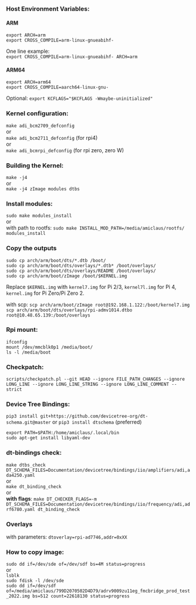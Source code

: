 ### Host Environment Variables:
#### ARM
`export ARCH=arm`  
`export CROSS_COMPILE=arm-linux-gnueabihf-`  

One line example:  
`export CROSS_COMPILE=arm-linux-gnueabihf- ARCH=arm`  

#### ARM64
`export ARCH=arm64`  
`export CROSS_COMPILE=aarch64-linux-gnu-`  

Optional: `export KCFLAGS="$KCFLAGS -Wmaybe-uninitialized"`

### Kernel configuration:
`make adi_bcm2709_defconfig`  
or   
`make adi_bcm2711_defconfig` (for rpi4)  
or  
`make adi_bcmrpi_defconfig` (for rpi zero, zero W)

### Building the Kernel:
`make -j4`  
or  
`make -j4 zImage modules dtbs`

### Install modules:
`sudo make modules_install`  
or  
with path to rootfs: `sudo make INSTALL_MOD_PATH=/media/amiclaus/rootfs/ modules_install`

### Copy the outputs
`sudo cp arch/arm/boot/dts/*.dtb /boot/`  
`sudo cp arch/arm/boot/dts/overlays/*.dtb* /boot/overlays/`  
`sudo cp arch/arm/boot/dts/overlays/README /boot/overlays/`  
`sudo cp arch/arm/boot/zImage /boot/$KERNEL.img`  

Replace `$KERNEL.img` with `kernel7.img` for Pi 2/3, `kernel7l.img` for Pi 4, `kernel.img` for Pi Zero/Pi Zero 2.

with scp:
`scp arch/arm/boot/zImage root@192.168.1.122:/boot/kernel7.img` 
`scp arch/arm/boot/dts/overlays/rpi-admv1014.dtbo  root@10.48.65.139:/boot/overlays`

### Rpi mount:
`ifconfig`  
`mount /dev/mmcblk0p1 /media/boot/`  
`ls -l /media/boot`  

### Checkpatch:
`scripts/checkpatch.pl --git HEAD --ignore FILE_PATH_CHANGES --ignore LONG_LINE --ignore LONG_LINE_STRING --ignore LONG_LINE_COMMENT --strict`

### Device Tree Bindings:
`pip3 install git+https://github.com/devicetree-org/dt-schema.git@master` 
or
`pip3 install dtschema` (preferred)  

`export PATH=$PATH:/home/amiclaus/.local/bin`  
`sudo apt-get install libyaml-dev`  
### dt-bindings check:
`make dtbs_check DT_SCHEMA_FILES=Documentation/devicetree/bindings/iio/amplifiers/adi,ada4250.yaml`  
or  
`make dt_binding_check`  
or  
**with flags**: `make DT_CHECKER_FLAGS=-m DT_SCHEMA_FILES=Documentation/devicetree/bindings/iio/frequency/adi,adrf6780.yaml dt_binding_check`

### Overlays
with parameters: `dtoverlay=rpi-ad7746,addr=0xXX`

### How to copy image:
`sudo dd if=/dev/sde of=/dev/sdf bs=4M status=progress`  
or  
`lsblk`  
`sudo fdisk -l /dev/sde`  
`sudo dd if=/dev/sdf of=/media/amiclaus/799D2070502D4D79/adrv9009zu11eg_fmcbridge_prod_test_2022.img bs=512 count=22618130 status=progress`  
